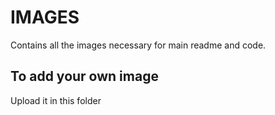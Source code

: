 # IMAGES
Contains all the images necessary for main readme and code.

## To add your own image
Upload it in this folder

